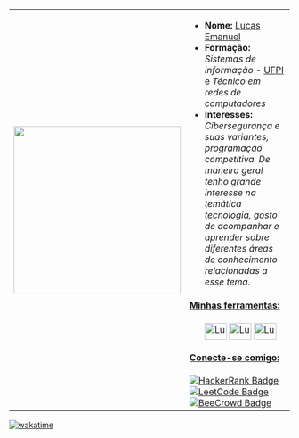 <table>
  <tr>
    <td><img src="https://user-images.githubusercontent.com/125845662/234750193-44acbb65-2ced-485f-8caf-db1b2c1b33c0.gif" width="300"></td>
    <td>
        <ul>
          <li><strong>Nome:</strong> <a href="https://www.instagram.com/lucashanm/">Lucas Emanuel</a></li>
          <li><strong>Formação:</strong> <em>Sistemas de informação - </em> <a href="https://ufpi.br/">UFPI </a> e <em> Técnico em redes de computadores</em> </a></li>
          <li><strong>Interesses:</strong> <em>Cibersegurança e suas variantes, programação competitiva. De maneira geral tenho grande interesse na temática tecnologia, gosto de acompanhar e aprender sobre diferentes áreas de conhecimento relacionadas a esse tema.</em></li>
        </ul>
        <h4><ins>Minhas ferramentas:</ins></h4>
        <ul>
          <img align="center" alt="Lucaspm5" height="30" width="40" src="https://cdn.jsdelivr.net/gh/devicons/devicon/icons/c/c-original.svg">
          <img align="center" alt="Lucaspm5" height="30" width="40" src="https://cdn.jsdelivr.net/gh/devicons/devicon/icons/cplusplus/cplusplus-original.svg">
          <img align="center" alt="Lucaspm5" height="30" width="40" src="https://cdn.jsdelivr.net/gh/devicons/devicon/icons/python/python-original.svg">
        </ul>
        <h4><ins>Conecte-se comigo:</ins></h4>
          <a href="https://www.hackerrank.com/lucasemanuelpm5?hr_r=1" target="_blank">
    <img src="https://img.shields.io/badge/-HackerRank-2EC866?style=for-the-badge_&logo=hackerrank&logoColor=white" alt="HackerRank Badge">
  </a>

  <a href="https://leetcode.com/Lucaspm5/" target="_blank">
    <img src="https://img.shields.io/badge/-LeetCode-%23F89F1B?style=for-the-badge_&logo=leetcode&logoColor=white" alt="LeetCode Badge">
  </a>
          
<a href="https://www.beecrowd.com.br/judge/pt/users/friends/717707" target="_blank">
    <img src="https://img.shields.io/badge/BeeCrowd-1B1E34?style=for-the-badge_&logo=BeeCrowd&logoColor=white" alt="BeeCrowd Badge">
  </a>

     
</a>
    </td>
  </tr>
</table>

[![wakatime](https://wakatime.com/badge/user/c360f03e-bb60-4b6d-9bec-5635ad3dd73d.svg)](https://wakatime.com/@c360f03e-bb60-4b6d-9bec-5635ad3dd73d)
